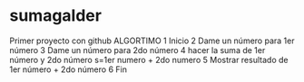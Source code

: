 # sumagalder
Primer proyecto con github
ALGORTIMO
1 Inicio
2 Dame un número para 1er número
3 Dame un número para 2do número
4 hacer la suma de 1er número y 2do número
    s=1er numero + 2do numero 
5 Mostrar resultado de 1er número + 2do número 
6 Fin 